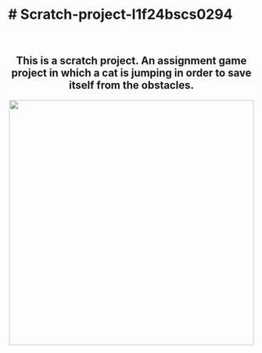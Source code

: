 <html>
<h1># Scratch-project-l1f24bscs0294</h1><br>
<center>
<h2>This is a scratch project. An assignment game project in which a cat is jumping in order to save itself from the obstacles.</h2>
</center>
<body>
<center>
<img src="https://i.ibb.co/GnnWM5p/Screenshot-2024-10-27-193626.png" width="500px" height="500px">
</center>
</body>
</html>

